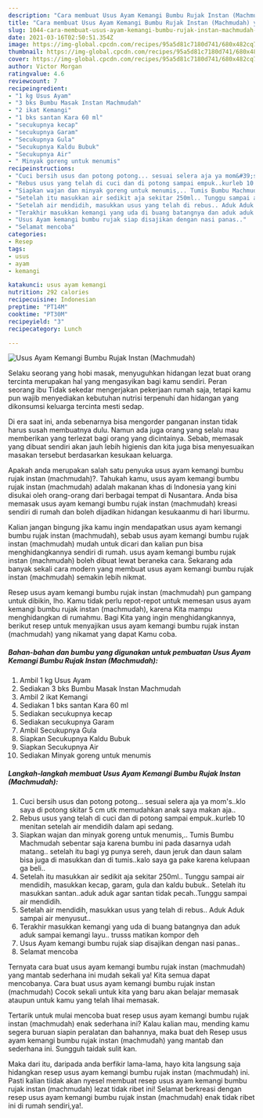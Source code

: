 ```yaml
---
description: "Cara membuat Usus Ayam Kemangi Bumbu Rujak Instan (Machmudah) yang lezat dan Mudah Dibuat"
title: "Cara membuat Usus Ayam Kemangi Bumbu Rujak Instan (Machmudah) yang lezat dan Mudah Dibuat"
slug: 1044-cara-membuat-usus-ayam-kemangi-bumbu-rujak-instan-machmudah-yang-lezat-dan-mudah-dibuat
date: 2021-03-16T02:50:51.354Z
image: https://img-global.cpcdn.com/recipes/95a5d81c7180d741/680x482cq70/usus-ayam-kemangi-bumbu-rujak-instan-machmudah-foto-resep-utama.jpg
thumbnail: https://img-global.cpcdn.com/recipes/95a5d81c7180d741/680x482cq70/usus-ayam-kemangi-bumbu-rujak-instan-machmudah-foto-resep-utama.jpg
cover: https://img-global.cpcdn.com/recipes/95a5d81c7180d741/680x482cq70/usus-ayam-kemangi-bumbu-rujak-instan-machmudah-foto-resep-utama.jpg
author: Victor Morgan
ratingvalue: 4.6
reviewcount: 7
recipeingredient:
- "1 kg Usus Ayam"
- "3 bks Bumbu Masak Instan Machmudah"
- "2 ikat Kemangi"
- "1 bks santan Kara 60 ml"
- "secukupnya kecap"
- "secukupnya Garam"
- "Secukupnya Gula"
- "Secukupnya Kaldu Bubuk"
- "Secukupnya Air"
- " Minyak goreng untuk menumis"
recipeinstructions:
- "Cuci bersih usus dan potong potong... sesuai selera aja ya mom&#39;s..klo saya di potong skitar 5 cm utk memudahkan anak saya makan aja.."
- "Rebus usus yang telah di cuci dan di potong sampai empuk..kurleb 10 menitan setelah air mendidih dalam api sedang."
- "Siapkan wajan dan minyak goreng untuk menumis,.. Tumis Bumbu Machmudah sebentar saja karena bumbu ini pada dasarnya udah matang.. setelah itu bagi yg punya sereh, daun jeruk dan daun salam bisa juga di masukkan dan di tumis..kalo saya ga pake karena kelupaan ga beli.."
- "Setelah itu masukkan air sedikit aja sekitar 250ml.. Tunggu sampai air mendidih, masukkan kecap, garam, gula dan kaldu bubuk.. Setelah itu masukkan santan..aduk aduk agar santan tidak pecah..Tunggu sampai air mendidih."
- "Setelah air mendidih, masukkan usus yang telah di rebus.. Aduk Aduk sampai air menyusut.."
- "Terakhir masukkan kemangi yang uda di buang batangnya dan aduk aduk sampai kemangi layu.. trusss matikan kompor deh"
- "Usus Ayam kemangi bumbu rujak siap disajikan dengan nasi panas.."
- "Selamat mencoba"
categories:
- Resep
tags:
- usus
- ayam
- kemangi

katakunci: usus ayam kemangi 
nutrition: 292 calories
recipecuisine: Indonesian
preptime: "PT14M"
cooktime: "PT30M"
recipeyield: "3"
recipecategory: Lunch

---
```



![Usus Ayam Kemangi Bumbu Rujak Instan (Machmudah)](https://img-global.cpcdn.com/recipes/95a5d81c7180d741/680x482cq70/usus-ayam-kemangi-bumbu-rujak-instan-machmudah-foto-resep-utama.jpg)

Selaku seorang yang hobi masak, menyuguhkan hidangan lezat buat orang tercinta merupakan hal yang mengasyikan bagi kamu sendiri. Peran seorang ibu Tidak sekedar mengerjakan pekerjaan rumah saja, tetapi kamu pun wajib menyediakan kebutuhan nutrisi terpenuhi dan hidangan yang dikonsumsi keluarga tercinta mesti sedap.

Di era  saat ini, anda sebenarnya bisa mengorder panganan instan tidak harus susah membuatnya dulu. Namun ada juga orang yang selalu mau memberikan yang terlezat bagi orang yang dicintainya. Sebab, memasak yang dibuat sendiri akan jauh lebih higienis dan kita juga bisa menyesuaikan masakan tersebut berdasarkan kesukaan keluarga. 



Apakah anda merupakan salah satu penyuka usus ayam kemangi bumbu rujak instan (machmudah)?. Tahukah kamu, usus ayam kemangi bumbu rujak instan (machmudah) adalah makanan khas di Indonesia yang kini disukai oleh orang-orang dari berbagai tempat di Nusantara. Anda bisa memasak usus ayam kemangi bumbu rujak instan (machmudah) kreasi sendiri di rumah dan boleh dijadikan hidangan kesukaanmu di hari liburmu.

Kalian jangan bingung jika kamu ingin mendapatkan usus ayam kemangi bumbu rujak instan (machmudah), sebab usus ayam kemangi bumbu rujak instan (machmudah) mudah untuk dicari dan kalian pun bisa menghidangkannya sendiri di rumah. usus ayam kemangi bumbu rujak instan (machmudah) boleh dibuat lewat beraneka cara. Sekarang ada banyak sekali cara modern yang membuat usus ayam kemangi bumbu rujak instan (machmudah) semakin lebih nikmat.

Resep usus ayam kemangi bumbu rujak instan (machmudah) pun gampang untuk dibikin, lho. Kamu tidak perlu repot-repot untuk memesan usus ayam kemangi bumbu rujak instan (machmudah), karena Kita mampu menghidangkan di rumahmu. Bagi Kita yang ingin menghidangkannya, berikut resep untuk menyajikan usus ayam kemangi bumbu rujak instan (machmudah) yang nikamat yang dapat Kamu coba.

<!--inarticleads1-->

##### Bahan-bahan dan bumbu yang digunakan untuk pembuatan Usus Ayam Kemangi Bumbu Rujak Instan (Machmudah):

1. Ambil 1 kg Usus Ayam
1. Sediakan 3 bks Bumbu Masak Instan Machmudah
1. Ambil 2 ikat Kemangi
1. Sediakan 1 bks santan Kara 60 ml
1. Sediakan secukupnya kecap
1. Sediakan secukupnya Garam
1. Ambil Secukupnya Gula
1. Siapkan Secukupnya Kaldu Bubuk
1. Siapkan Secukupnya Air
1. Sediakan  Minyak goreng untuk menumis




<!--inarticleads2-->

##### Langkah-langkah membuat Usus Ayam Kemangi Bumbu Rujak Instan (Machmudah):

1. Cuci bersih usus dan potong potong... sesuai selera aja ya mom&#39;s..klo saya di potong skitar 5 cm utk memudahkan anak saya makan aja..
1. Rebus usus yang telah di cuci dan di potong sampai empuk..kurleb 10 menitan setelah air mendidih dalam api sedang.
1. Siapkan wajan dan minyak goreng untuk menumis,.. Tumis Bumbu Machmudah sebentar saja karena bumbu ini pada dasarnya udah matang.. setelah itu bagi yg punya sereh, daun jeruk dan daun salam bisa juga di masukkan dan di tumis..kalo saya ga pake karena kelupaan ga beli..
1. Setelah itu masukkan air sedikit aja sekitar 250ml.. Tunggu sampai air mendidih, masukkan kecap, garam, gula dan kaldu bubuk.. Setelah itu masukkan santan..aduk aduk agar santan tidak pecah..Tunggu sampai air mendidih.
1. Setelah air mendidih, masukkan usus yang telah di rebus.. Aduk Aduk sampai air menyusut..
1. Terakhir masukkan kemangi yang uda di buang batangnya dan aduk aduk sampai kemangi layu.. trusss matikan kompor deh
1. Usus Ayam kemangi bumbu rujak siap disajikan dengan nasi panas..
1. Selamat mencoba




Ternyata cara buat usus ayam kemangi bumbu rujak instan (machmudah) yang mantab sederhana ini mudah sekali ya! Kita semua dapat mencobanya. Cara buat usus ayam kemangi bumbu rujak instan (machmudah) Cocok sekali untuk kita yang baru akan belajar memasak ataupun untuk kamu yang telah lihai memasak.

Tertarik untuk mulai mencoba buat resep usus ayam kemangi bumbu rujak instan (machmudah) enak sederhana ini? Kalau kalian mau, mending kamu segera buruan siapin peralatan dan bahannya, maka buat deh Resep usus ayam kemangi bumbu rujak instan (machmudah) yang mantab dan sederhana ini. Sungguh taidak sulit kan. 

Maka dari itu, daripada anda berfikir lama-lama, hayo kita langsung saja hidangkan resep usus ayam kemangi bumbu rujak instan (machmudah) ini. Pasti kalian tiidak akan nyesel membuat resep usus ayam kemangi bumbu rujak instan (machmudah) lezat tidak ribet ini! Selamat berkreasi dengan resep usus ayam kemangi bumbu rujak instan (machmudah) enak tidak ribet ini di rumah sendiri,ya!.

